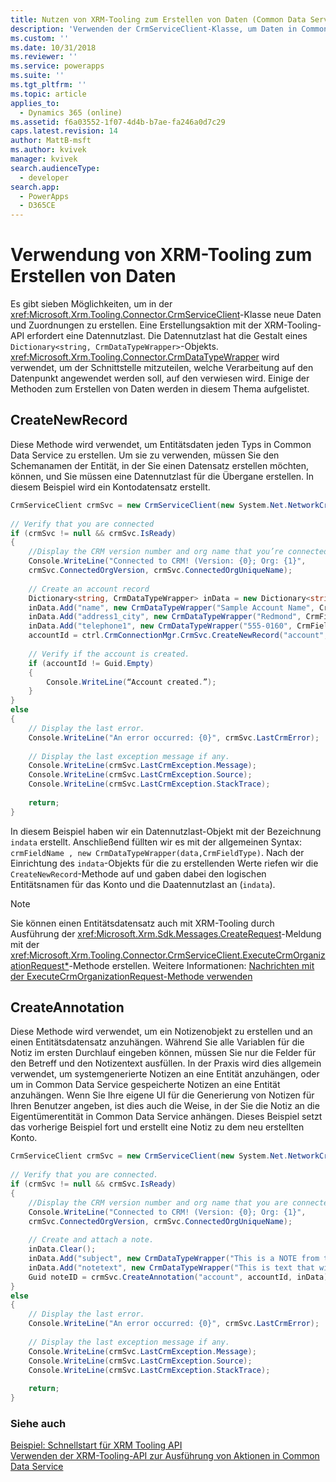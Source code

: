 ```yaml
---
title: Nutzen von XRM-Tooling zum Erstellen von Daten (Common Data Service) | Microsoft Docs
description: 'Verwenden der CrmServiceClient-Klasse, um Daten in Common Data Service zu erstellen'
ms.custom: ''
ms.date: 10/31/2018
ms.reviewer: ''
ms.service: powerapps
ms.suite: ''
ms.tgt_pltfrm: ''
ms.topic: article
applies_to:
  - Dynamics 365 (online)
ms.assetid: f6a03552-1f07-4d4b-b7ae-fa246a0d7c29
caps.latest.revision: 14
author: MattB-msft
ms.author: kvivek
manager: kvivek
search.audienceType:
  - developer
search.app:
  - PowerApps
  - D365CE
---
```

# <a name="use-xrm-tooling-to-create-data"></a>Verwendung von XRM-Tooling zum Erstellen von Daten

Es gibt sieben Möglichkeiten, um in der <xref:Microsoft.Xrm.Tooling.Connector.CrmServiceClient>-Klasse neue Daten und Zuordnungen zu erstellen. Eine Erstellungsaktion mit der XRM-Tooling-API erfordert eine Datennutzlast. Die Datennutzlast hat die Gestalt eines `Dictionary<string, CrmDataTypeWrapper>`-Objekts. <xref:Microsoft.Xrm.Tooling.Connector.CrmDataTypeWrapper> wird verwendet, um der Schnittstelle mitzuteilen, welche Verarbeitung auf den Datenpunkt angewendet werden soll, auf den verwiesen wird. Einige der Methoden zum Erstellen von Daten werden in diesem Thema aufgelistet.  
  
## <a name="createnewrecord"></a>CreateNewRecord  

Diese Methode wird verwendet, um Entitätsdaten jeden Typs in Common Data Service zu erstellen. Um sie zu verwenden, müssen Sie den Schemanamen der Entität, in der Sie einen Datensatz erstellen möchten, können, und Sie müssen eine Datennutzlast für die Übergane erstellen. In diesem Beispiel wird ein Kontodatensatz erstellt.  
  
```csharp 
CrmServiceClient crmSvc = new CrmServiceClient(new System.Net.NetworkCredential("<UserName>", "<Password>",“<Domain>”),"<Server>", "<Port>", "<OrgName>");  
  
// Verify that you are connected  
if (crmSvc != null && crmSvc.IsReady)  
{  
    //Display the CRM version number and org name that you’re connected to.  
    Console.WriteLine("Connected to CRM! (Version: {0}; Org: {1}",   
    crmSvc.ConnectedOrgVersion, crmSvc.ConnectedOrgUniqueName);  
  
    // Create an account record  
    Dictionary<string, CrmDataTypeWrapper> inData = new Dictionary<string, CrmDataTypeWrapper>();  
    inData.Add("name", new CrmDataTypeWrapper("Sample Account Name", CrmFieldType.String));  
    inData.Add("address1_city", new CrmDataTypeWrapper("Redmond", CrmFieldType.String));  
    inData.Add("telephone1", new CrmDataTypeWrapper("555-0160", CrmFieldType.String));  
    accountId = ctrl.CrmConnectionMgr.CrmSvc.CreateNewRecord("account", inData);  
  
    // Verify if the account is created.  
    if (accountId != Guid.Empty)  
    {  
        Console.WriteLine(“Account created.”);  
    }  
}  
else  
{  
    // Display the last error.  
    Console.WriteLine("An error occurred: {0}", crmSvc.LastCrmError);  
  
    // Display the last exception message if any.  
    Console.WriteLine(crmSvc.LastCrmException.Message);  
    Console.WriteLine(crmSvc.LastCrmException.Source);  
    Console.WriteLine(crmSvc.LastCrmException.StackTrace);  
  
    return;  
}  
```  
  
In diesem Beispiel haben wir ein Datennutzlast-Objekt mit der Bezeichnung `indata` erstellt. Anschließend füllten wir es mit der allgemeinen Syntax: `crmFieldName , new CrmDataTypeWrapper(data,CrmFieldType)`. Nach der Einrichtung des `indata`-Objekts für die zu erstellenden Werte riefen wir die `CreateNewRecord`-Methode auf und gaben dabei den logischen Entitätsnamen für das Konto und die Daatennutzlast an (`indata`).  
  
> [!NOTE]
>  Sie können einen Entitätsdatensatz auch mit XRM-Tooling durch Ausführung der <xref:Microsoft.Xrm.Sdk.Messages.CreateRequest>-Meldung mit der <xref:Microsoft.Xrm.Tooling.Connector.CrmServiceClient.ExecuteCrmOrganizationRequest*>-Methode erstellen. Weitere Informationen: [Nachrichten mit der ExecuteCrmOrganizationRequest-Methode verwenden](use-messages-executecrmorganizationrequest-method.md)  
  
## <a name="createannotation"></a>CreateAnnotation
  
Diese Methode wird verwendet, um ein Notizenobjekt zu erstellen und an einen Entitätsdatensatz anzuhängen. Während Sie alle Variablen für die Notiz im ersten Durchlauf eingeben können, müssen Sie nur die Felder für den Betreff und den Notizentext ausfüllen. In der Praxis wird dies allgemein verwendet, um systemgenerierte Notizen an eine Entität anzuhängen, oder um in Common Data Service gespeicherte Notizen an eine Entität anzuhängen. Wenn Sie Ihre eigene UI für die Generierung von Notizen für Ihren Benutzer angeben, ist dies auch die Weise, in der Sie die Notiz an die Eigentümerentität in Common Data Service anhängen. Dieses Beispiel setzt das vorherige Beispiel fort und erstellt eine Notiz zu dem neu erstellten Konto.  
  
```csharp
CrmServiceClient crmSvc = new CrmServiceClient(new System.Net.NetworkCredential("<UserName>", "<Password>", “<Domain>”),"<Server>", "<Port>", "<OrgName>");  
  
// Verify that you are connected.  
if (crmSvc != null && crmSvc.IsReady)  
{  
    //Display the CRM version number and org name that you are connected to.  
    Console.WriteLine("Connected to CRM! (Version: {0}; Org: {1}",   
    crmSvc.ConnectedOrgVersion, crmSvc.ConnectedOrgUniqueName);  
  
    // Create and attach a note.  
    inData.Clear();   
    inData.Add("subject", new CrmDataTypeWrapper("This is a NOTE from the API" , CrmFieldType.String));   
    inData.Add("notetext", new CrmDataTypeWrapper("This is text that will go in the body of the note" , CrmFieldType.String));  
    Guid noteID = crmSvc.CreateAnnotation("account", accountId, inData);  
}  
else  
{  
    // Display the last error.  
    Console.WriteLine("An error occurred: {0}", crmSvc.LastCrmError);  
  
    // Display the last exception message if any.  
    Console.WriteLine(crmSvc.LastCrmException.Message);  
    Console.WriteLine(crmSvc.LastCrmException.Source);  
    Console.WriteLine(crmSvc.LastCrmException.StackTrace);  
  
    return;  
}  
```  
  
### <a name="see-also"></a>Siehe auch  

[Beispiel: Schnellstart für XRM Tooling API](sample-quick-start-xrm-tooling-api.md)<br />
[Verwenden der XRM-Tooling-API zur Ausführung von Aktionen in Common Data Service](use-xrm-tooling-execute-actions.md)
